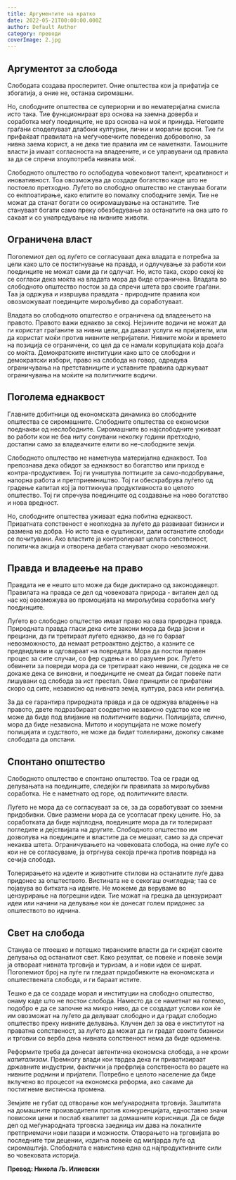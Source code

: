 ```yaml
---
title: Аргументите на кратко
date: 2022-05-21T00:00:00.000Z
author: Default Author
category: преводи
coverImage: 2.jpg
---
```


## Аргументот за слобода

Слободата создава просперитет. Oние општества кои ја прифатија се збогатија, а оние не, останаа сиромашни.

Но, слободните општества се супериорни и во нематеријална смисла исто така. Тие функционираат врз основа на заемна доверба и соработка меѓу поединците, не врз основа на моќ и принуда. Неговите граѓани споделуваат длабоки културни, лични и морални врски. Тие ги прифаќаат правилата на меѓучовечките поведениа доброволно, за нивна заема корист, а не дека тие правила им се наметнати. Тамошните власти ја имаат согласноста на владеените, и се управувани од правила за да се спречи злоупотреба нивната моќ.

Слободното општество го ослободува човековиот талент, креативност и иновативност. Тоа овозможува да создаде богатство каде што не постоело претходно. Луѓето во слободно општество не стануваа богати со екплоатирање, како елитите во помалку слободните земји. Тие не можат да станат богати со осиромашување на останатите. Тие стануваат богати само преку обезбедување за останатите на она што го сакаат и со унапредување на нивните животи.

## Ограничена власт

Поголемиот дел од луѓето се согласуваат дека владата е потребна за цели како што се постигнување на правда, и одлучување за работи кои поединците не можат сами да ги одлучат. Но, исто така, скоро секој ќе се согласи дека моќта на владата мора да биде ограничена. Владата во слободното општество постои за да спречи штета врз своите граѓани. Таа ја одржува и извршува правдата - природните правила кои овозможуваат поединците мирољубиво да соработуваат.

Владата во слободното општество е ограничена од владеењето на правото. Правото важи еднакво за секој. Нејзините водичи не можат да ги користат граѓаните за нивни цели, да даваат услуги на пријатели, или да користат моќи против нивните непријатели. Нивните моќи и времето на позиција се ограничени, со цел да се намали корупцијата која доаѓа со моќта. Демократските институции како што се слободни и демократски избори, право на слобода на говор, одредува ограничувања на претставниците и уставните правила одржуваат ограничувања на моќите на политичките водичи.

## Поголема еднаквост

Главните добитници од економската динамика во слободните општества се сиромашните. Слободните општества се економски поеднакви од неслободните. Сиромашните во најслободните уживаат во работи кои не беа ниту сонувани неколку години претходно, достапни само за владеачките елити во не-слободните земји.

Слободното општество не наметнува материјална еднаквост. Тоа препознава дека обидот за еднаквост во богатство или приход е контра-продуктивен. Тој ги уништува поттиците за само-подобрување, напорна работа и претприемништво. Тој ги обесхрабрува луѓето од градење капитал кој ја поттикнува продуктивноста во целото општество. Тој ги спречува поединците од создавање на ново богатство и нова вредност. 

Но, слободните општества уживаат една побитна еднаквост. Приватната сопственост е неопходна за луѓето да развиваат бизниси и размена на добра. Но исто така е суштински, дали останатите слободи се почитувани. Ако властите ја контролираат целата сопственост, политичка акција и отворена дебата стануваат скоро невозможни.

## Правда и владеење на право

Правдата не е нешто што може да биде диктирано од законодавецот. Правилата на правда се дел од човековата природа - витален дел од нас кој овозможува во промоцијата на мирољубива соработка меѓу поединците.

Луѓето во слободно општество имаат право на оваа природна правда. Природната правда гласи дека сите закони мора да бида јасни и прецизни, да ги третираат луѓето еднакво, да не го бараат невозможносто, да немаат ретроактвно дејство, а казните се предвидливи и одговараат на повредата. Мора да постои правен процес за сите случаи, со фер судења и во разумен рок. Луѓето обвинети за повреди мора да се третираат како невини, се додека не се докаже дека се виновни, и поединците не смеат да бидат повеќе пати лишувани од слобода за ист престап. Овие принципи се прифатени скоро од сите, независно од нивната земја, култура, раса или религија.

За да се гарантира природната правда и да се одржува владеење на правото, двете подразбираат соодветно независно судство кое не може да биде под влијание на политичките водичи. Полицијата, слично, мора да биде независна. Митото и корупцијата не може помеѓу полицијата и судството, не може да бидат толелирани, доколку сакаме слободата да опстани.

## Спонтано општество

Слободното општество е спонтано општество. Тоа се гради од делувањата на поединците, следејќи ги правилата за мирољубива соработка. Не е наметнато од горе, од политичките власти.

Луѓето не мора да се согласуваат за се, за да соработуваат со заемни придобивки. Овие размени мора да се усогласат преку цените. Но, за соработката да биде најплодна, поединците мора да ги толерираат погледите и дејствијата на другите. Слободното општество им дозволува на поединците и властите да се мешаат, само за да спречат некаква штета. Ограничувањето на човековата слобода, на оние луѓе со кои не се согласуваме, ја отргнува секоја пречка против повреда на сечија слобода.

Толерирањето на идеите и животните стилови на останатите луѓе дава придонес за општеството. Вистината не е секогаш очигледна; таа се појавува во битката на идеите. Не можеме да веруваме во цензурирање на погрешни идеи. Тие можат на грешка да цензурираат идеи или начини на делување кои ќе донесат голем придонес за општеството во иднина. 

## Свет на слобода

Станува се птоешко и потешко тиранските власти да ги скријат своите делувања од останатиот свет. Како резултат, се повеќе и повеќе земји ја отвораат нивната трговија и туризам, а и нови идеи се шират. Поголемиот број на луѓе ги гледаат придобивките на економската и општествената слобода, и ги бараат истите.

Тешко е да се создаде морал и институции на слободно општество, онаму каде што не постои слобода. Наместо да се наметнат на големо, подобро е да се започне на микро ниво, да се создадат услови кои ќе им овозможат на луѓето да делуваат слободно и да градат слободно општество преку нивните делувања. Клучен дел за ова е институтот на праватна сопственост, за луѓето да можат да ги градат своите бизниси и трговии со верба дека нивната сопственост нема да биде одземена.

Реформите треба да донесат автентична економска слобода, а не _крони капитализам_. Премногу влади кои тврдеа дека ги приватизираат државните индустрии, фактички ја префрлија сопственоста во рацете на нивните роднини и пријатели. Потребно е целото население да биде вклучено во процесот на економска реформа, ако сакаме да постигнеме вистинска промена. 

Земјите не губат од отворање кон меѓународната трговија. Заштитата на домашните производители против конкуренцијата, едноставно значи повисоки цени и послаб квалитет за домашните корисници. Да се биде дел од меѓународната трговска заедница им дава на локалните претприемачи нови пазари и можности. Отворањето на трговијата во последните три децении, издигна повеќе од милјарда луѓе од сиромаштија. Слободната е навистина една од најпродуктивните сили во човековата историја.

**Превод: Никола Љ. Илиевски**
